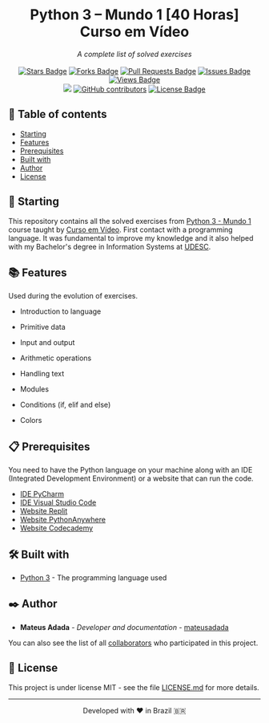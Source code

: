 <h1 align="center">Python 3 – Mundo 1 [40 Horas] Curso em Vídeo</h1>
<div align="center"><i>A complete list of solved exercises</i><br><br>
<a href="https://github.com/mateusadada/python3-mundo1-CursoEmVideo/stargazers"><img src="https://img.shields.io/github/stars/mateusadada/python3-mundo1-CursoEmVideo" alt="Stars Badge"/></a>
<a href="https://github.com/mateusadada/python3-mundo1-CursoEmVideo/network/members"><img src="https://img.shields.io/github/forks/mateusadada/python3-mundo1-CursoEmVideo" alt="Forks Badge"/></a>
<a href="https://github.com/mateusadada/python3-mundo1-CursoEmVideo/pulls"><img src="https://img.shields.io/github/issues-pr/mateusadada/python3-mundo1-CursoEmVideo" alt="Pull Requests Badge"/></a>
<a href="https://github.com/mateusadada/python3-mundo1-CursoEmVideo/issues"><img src="https://img.shields.io/github/issues/mateusadada/python3-mundo1-CursoEmVideo" alt="Issues Badge"/></a>
<a href="https://github.com/mateusadada/python3-mundo1-CursoEmVideo"><img src="https://views.whatilearened.today/views/github/mateusadada/python3-mundo1-CursoEmVideo.svg" alt="Views Badge"/></a>
<br><a href="https://mateusadada.github.io/python3-Mundo1-CursoEmVideo/" target="blank"><img src="https://img.shields.io/website?url=https%3A%2F%2Fmateusadada.github.io%2Fpython3-mundo1-CursoEmVideo&logo=github" /></a>
<a href="https://github.com/mateusadada/python3-mundo1-CursoEmVideo/graphs/contributors"><img alt="GitHub contributors" src="https://img.shields.io/github/contributors/mateusadada/python3-mundo1-CursoEmVideo?color=2b9348"></a>
<a href="https://github.com/mateusadada/python3-mundo1-CursoEmVideo/blob/master/LICENSE"><img src="https://img.shields.io/github/license/mateusadada/python3-mundo1-CursoEmVideo?color=2b9348" alt="License Badge"/></a>
</div>

## 📜 Table of contents

- [Starting](#-starting)
- [Features](#-features)
- [Prerequisites](#-prerequisites)
- [Built with](#%EF%B8%8F-built-with)
- [Author](#%EF%B8%8F-author)
- [License](#-license)

## 🚀 Starting

This repository contains all the solved exercises from [Python 3 - Mundo 1](https://www.cursoemvideo.com/curso/python-3-mundo-1/) course taught by [Curso em Vídeo](https://www.cursoemvideo.com/). First contact with a programming language. It was fundamental to improve my knowledge and it also helped with my Bachelor's degree in Information Systems at [UDESC](https://www.udesc.br/).

## 📚 Features

Used during the evolution of exercises.

- Introduction to language

- Primitive data

- Input and output

- Arithmetic operations

- Handling text

- Modules

- Conditions (if, elif and else)

- Colors

## 📋 Prerequisites

You need to have the Python language on your machine along with an IDE (Integrated Development Environment) or a website that can run the code.

* [IDE PyCharm](https://www.jetbrains.com/pycharm/)
* [IDE Visual Studio Code](https://code.visualstudio.com/)
* [Website Replit](https://replit.com/)
* [Website PythonAnywhere](https://www.pythonanywhere.com/)
* [Website Codecademy](https://www.codecademy.com/)

## 🛠️ Built with

* [Python 3](https://www.python.org/) - The programming language used

## ✒️ Author

* **Mateus Adada** - *Developer and documentation* - [mateusadada](https://github.com/mateusadada)

You can also see the list of all [collaborators](https://github.com/mateusadada/python3-mundo1-CursoEmVideo/graphs/contributors) who participated in this project.

## 📄 License

This project is under license MIT - see the file [LICENSE.md](https://github.com/mateusadada/python3-mundo1-CursoEmVideo/blob/main/LICENSE) for more details.

<hr><p align="center">Developed with ❤️ in Brazil 🇧🇷</p>
